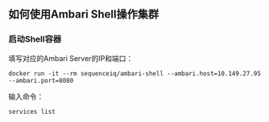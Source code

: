 ## 如何使用Ambari Shell操作集群

### 启动Shell容器

填写对应的Ambari Server的IP和端口：

	docker run -it --rm sequenceiq/ambari-shell --ambari.host=10.149.27.95 --ambari.port=8080

输入命令：

	services list